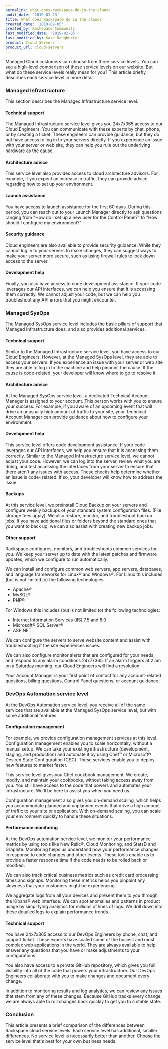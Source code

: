 ```yaml
---
permalink: what-does-rackspace-do-in-the-cloud/
audit_date: '2019-01-23'
title: What does Rackspace do in the cloud?
created_date: '2019-02-05'
created_by: Rackspace Community
last_modified_date: '2019-02-05'
last_modified_by: Kate Dougherty
product: Cloud Servers
product_url: cloud-servers
---
```


Managed Cloud customers can choose from three service levels. You can see a
[high-level comparison of these service
levels](https://www.rackspace.com/openstack/public/service-levels) on our
website. But what do these service levels really mean for you? This article
briefly describes each service level in more detail.

### Managed Infrastructure

This section describes the Managed Infrastructure service level.

#### Technical support

The Managed Infrastructure service level gives you 24x7x365 access to our Cloud
Engineers. You can communicate with these experts by chat, phone, or by
creating a ticket. These engineers can provide guidance, but they do not have
access to log in to your servers directly. If you experience an issue with
your server or web site, they can help you rule out the underlying hardware as
the cause.

#### Architecture advice

This service level also provides access to cloud architecture advisors. For
example, if you expect an increase in traffic, they can provide advice
regarding how to set up your environment.

#### Launch assistance

You have access to launch assistance for the first 60 days. During this
period, you can reach out to your Launch Manager directly to ask questions
ranging from "How do I set up a new user for the Control Panel?" to "How
should I configure my environment?"

#### Security guidance

Cloud engineers are also available to provide security guidance. While they
cannot log in to your servers to make changes, they can suggest ways to make
your server more secure, such as using firewall rules to lock down access to
the server.

#### Development help

Finally, you also have access to code development assistance. If your code
leverages our API interfaces, we can help you ensure that it is accessing them
correctly. We cannot adjust your code, but we can help you troubleshoot any
API errors that you might encounter.

### Managed SysOps

The Managed SysOps service level includes the basic pillars of support that
Managed Infrastructure does, and also provides additional services.

#### Technical support

Similar to the Managed Infrastructure service level, you have access to our
Cloud Engineers. However, at the Managed SysOps level, they are able to access
your servers. If you experience an issue with your server or web site they are
able to log in to the machine and help pinpoint the cause. If the cause is
code-related, your developer will know where to go to resolve it.

#### Architecture advice

At the Managed SysOps service level, a dedicated Technical Account Manager
is assigned to your account. This person works with you to ensure your
success. For example, if you aware of an upcoming event that will drive an
unusually high amount of traffic to your site, your Technical Account Manager
can provide guidance about how to configure your environment.

#### Development help

This service level offers code development assistance. If your code leverages
our API interfaces, we help you ensure that it is accessing them correctly.
Similar to the Managed Infrastructure service level, we cannot adjust your
code. However, we can log into the server, review what you are doing, and test
accessing the interfaces from your server to ensure that there aren't any
issues with access. These checks help determine whether an issue is code-
related. If so, your developer will know how to address the issue.

#### Backups

At this service level, we preinstall Cloud Backup on your servers and
configure weekly backups of your standard system configuration files. (File
storage fees apply). We also restore, monitor, and troubleshoot backup jobs.
If you have additional files or folders beyond the standard ones that you want
to back up, we can also assist with creating new backup jobs.

#### Other support

Rackspace configures, monitors, and troubleshoots common services for you. We
keep your server up to date with the latest patches and firmware updates,
which we configure to run automatically.

We can install and configure common web servers, app servers, databases, and
language frameworks for Linux&reg; and Windows&reg;. For Linux this includes
(but is not limited to) the following technologies:

- Apache&reg;
- MySQL&reg;
- PHP&reg;

For Windows this includes (but is not limited to) the following technologies:

- Internet Information Services (IIS) 7.5 and 8.0
- Microsoft&reg; SQL Server&reg;
- ASP.NET

We can configure the servers to serve website content and assist with
troubleshooting if the site experiences issues.

We can also configure monitor alerts that are configured for your needs, and
respond to any alarm conditions 24x7x365. If an alarm triggers at 2 am on a
Saturday morning, our Cloud Engineers will find a resolution.

Your Account Manager is your first point of contact for any account-related
questions, billing questions, Control Panel questions, or account guidance.

### DevOps Automation service level

At the DevOps Automation service level, you receive all of the same services
that are available at the Managed SysOps service level, but with some
additional features.

#### Configuration management

For example, we provide configuration management services at this level.
Configuration management enables you to scale horizontally, without a manual
setup. We can take your existing infrastructure (development, staging, and
production) and automate it by using Chef&trade; or Microsoft&reg; Desired
State Configuration (CSC). These services enable you to deploy new features
to market faster.

This service level gives you Chef cookbook management. We create, modify, and
maintain your cookbooks, without taking access away from you. You still have
access to the code that powers and automates your infrastructure. We'll be
here to assist you when you need us.

Configuration management also gives you on-demand scaling, which helps you
accommodate planned and unplanned events that drive a high amount of traffic
to your site or application. With on-demand scaling, you can scale your
environment quickly to handle these situations.

#### Performance monitoring

At the DevOps automation service level, we monitor your performance metrics by
using tools like New Relic&reg;, Cloud Monitoring, and StatsD and Graphite.
Monitoring helps us understand how your performance changes in response to
code changes and other events. These tools enable us to provide a faster
response time if the code needs to be rolled back or modified.

We can also track critical business metrics such as credit card processing
times and signups. Monitoring these metrics helps you pinpoint any slowness
that your customers might be experiencing.

We aggregate logs from all your devices and present them to you through the
Kibana&reg; web interface. We can spot anomalies and patterns in product usage
by simplifying analytics for millions of lines of logs. We drill down into
these detailed logs to explain performance trends.

#### Technical support

You have 24x7x365 access to our DevOps Engineers by phone, chat, and support
ticket. These experts have scaled some of the busiest and most complex web
applications in the world. They are always available to help answer any
questions that you have or make adjustments to your configurations.

You also have access to a private GitHub repository, which gives you full
visibility into all of the code that powers your infrastructure. Our DevOps
Engineers collaborate with you to make changes and document every change.

In addition to monitoring results and log analytics, we can review any issues
that stem from any of these changes. Because GitHub tracks every change, we
are always able to roll changes back quickly to get you to a stable state.

### Conclusion

This article presents a brief comparison of the differences between Rackspace
cloud service levels. Each service level has additional, smaller differences.
No service level is necessarily better than another. Choose the service level
that's best for your own business needs.
